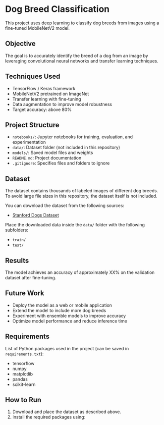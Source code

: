 # Dog Breed Classification

This project uses deep learning to classify dog breeds from images using a fine-tuned MobileNetV2 model.

## Objective

The goal is to accurately identify the breed of a dog from an image by leveraging convolutional neural networks and transfer learning techniques.

## Techniques Used

- TensorFlow / Keras framework
- MobileNetV2 pretrained on ImageNet
- Transfer learning with fine-tuning
- Data augmentation to improve model robustness
- Target accuracy: above 80%

## Project Structure

- `notebooks/`: Jupyter notebooks for training, evaluation, and experimentation
- `data/`: Dataset folder (not included in this repository)
- `models/`: Saved model files and weights
- `README.md`: Project documentation
- `.gitignore`: Specifies files and folders to ignore

## Dataset

The dataset contains thousands of labeled images of different dog breeds. To avoid large file sizes in this repository, the dataset itself is not included.

You can download the dataset from the following sources:
- [Stanford Dogs Dataset](http://vision.stanford.edu/aditya86/ImageNetDogs/)

Place the downloaded data inside the `data/` folder with the following subfolders:
- `train/`
- `test/`

## Results

The model achieves an accuracy of approximately XX% on the validation dataset after fine-tuning.

## Future Work

- Deploy the model as a web or mobile application
- Extend the model to include more dog breeds
- Experiment with ensemble models to improve accuracy
- Optimize model performance and reduce inference time

## Requirements

List of Python packages used in the project (can be saved in `requirements.txt`):
- tensorflow
- numpy
- matplotlib
- pandas
- scikit-learn

## How to Run

1. Download and place the dataset as described above.
2. Install the required packages using:
